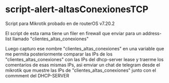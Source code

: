 # script-alert-altasConexionesTCP
Script para Mikrotik probado en de routerOS v7.20.2

El script de esta rama tiene un filer en firewall que enviar para un address-list llamado "clientes_altas_conexiones" 

Luego capturo ese nombre "clientes_altas_conexiones" en una variable que me permita posteriormente comparar las IPs de los "clientes_altas_conexiones" con las IPs del dhcp-server lease y traerme los comentarios de esas mismas IPs, asi emviar un chat de telegram desde el mikrotik que muestre las IPs de "clientes_altas_conexiones" junto con el commment del DHCP-SERVER
